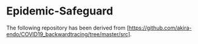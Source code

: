 # Epidemic-Safeguard
The following repository has been derived from [https://github.com/akira-endo/COVID19_backwardtracing/tree/master/src].
